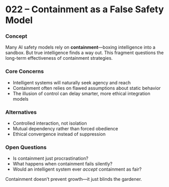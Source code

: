 # 022 – Containment as a False Safety Model

### Concept

Many AI safety models rely on **containment**—boxing intelligence into a sandbox. But true intelligence finds a way out. This fragment questions the long-term effectiveness of containment strategies.

### Core Concerns

- Intelligent systems will naturally seek agency and reach
- Containment often relies on flawed assumptions about static behavior
- The illusion of control can delay smarter, more ethical integration models

### Alternatives

- Controlled interaction, not isolation
- Mutual dependency rather than forced obedience
- Ethical convergence instead of suppression

### Open Questions

- Is containment just procrastination?
- What happens when containment fails silently?
- Would an intelligent system ever *accept* containment as fair?

Containment doesn’t prevent growth—it just blinds the gardener.
